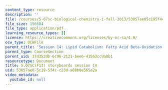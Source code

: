 ```yaml
---
content_type: resource
description: ''
file: /courses/5-07sc-biological-chemistry-i-fall-2013/53057ae05c195f4cc23da88b0e565a2a_sb_session14.pdf
file_size: 156584
file_type: application/pdf
learning_resource_types: []
license: https://creativecommons.org/licenses/by-nc-sa/4.0/
ocw_type: OCWFile
parent_title: 'Session 14: Lipid Catabolism: Fatty Acid Beta-Oxidation'
parent_type: CourseSection
parent_uid: 17d352db-6c96-2121-bee6-41563cc9a8b1
resourcetype: Document
title: 5.07SC(F13) storyboards session 14
uid: 53057ae0-5c19-5f4c-c23d-a88b0e565a2a
video_metadata:
  youtube_id: null
---
```

